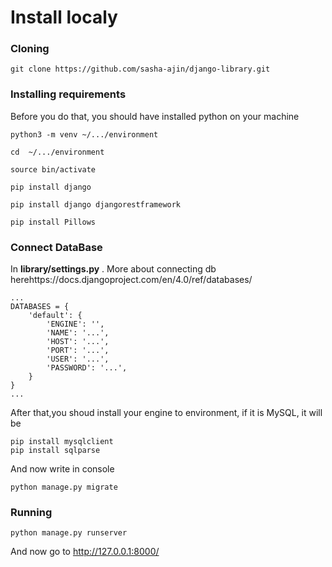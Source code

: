 # Install localy 

### Cloning

```
git clone https://github.com/sasha-ajin/django-library.git
```

### Installing requirements

Before you do that, you should have installed python on your machine

```
python3 -m venv ~/.../environment

cd  ~/.../environment

source bin/activate

pip install django 

pip install django djangorestframework

pip install Pillows
```

### Connect DataBase

In **library/settings.py** . More about connecting db herehttps://docs.djangoproject.com/en/4.0/ref/databases/

```
...
DATABASES = {
    'default': {
        'ENGINE': '',
        'NAME': '...',
        'HOST': '...',
        'PORT': '...',
        'USER': '...',
        'PASSWORD': '...',
    }
}
...
```
After that,you shoud install your engine to environment, if it is MySQL, it will be 

```
pip install mysqlclient
pip install sqlparse
```

And now write in console

```
python manage.py migrate
```

### Running

```
python manage.py runserver 
```
And now go to http://127.0.0.1:8000/


